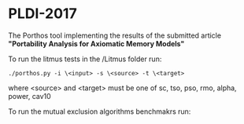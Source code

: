 # PLDI-2017
The Porthos tool implementing the results of the submitted article **"Portability Analysis for Axiomatic Memory Models"**

To run the litmus tests in the /Litmus folder run: 

```./porthos.py -i \<input> -s \<source> -t \<target>```

where \<source> and \<target> must be one of sc, tso, pso, rmo, alpha, power, cav10

To run the mutual exclusion algorithms benchmakrs run:

